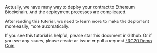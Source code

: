 Actually, we have many way to deploy your contract to Ethereum Blockchain. And the deployment processes are complicated.

After reading this tutorial, we need to learn more to make the deploment more easily, more automatically.

If you see this tutorial is helpful, please star this document in Github. Or if you see any issues, please create an issue or pull a request  [ERC20 Demo Coin](https://github.com/thanhson1085/DemoCoin)
